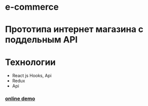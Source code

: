 # e-commerce

# Прототипа  интернет магазина с поддельным API

# Технологии

- React js Hooks, Api
- Redux
- Api

### [online demo](https://quizzical-kalam-d52dab.netlify.app/)
